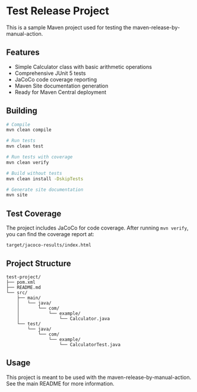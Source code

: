 # Test Release Project

This is a sample Maven project used for testing the maven-release-by-manual-action.

## Features

* Simple Calculator class with basic arithmetic operations
* Comprehensive JUnit 5 tests
* JaCoCo code coverage reporting
* Maven Site documentation generation
* Ready for Maven Central deployment

## Building

```bash
# Compile
mvn clean compile

# Run tests
mvn clean test

# Run tests with coverage
mvn clean verify

# Build without tests
mvn clean install -DskipTests

# Generate site documentation
mvn site
```

## Test Coverage

The project includes JaCoCo for code coverage. After running `mvn verify`, you can find the coverage report at:

```
target/jacoco-results/index.html
```

## Project Structure

```
test-project/
├── pom.xml
├── README.md
└── src/
    ├── main/
    │   └── java/
    │       └── com/
    │           └── example/
    │               └── Calculator.java
    └── test/
        └── java/
            └── com/
                └── example/
                    └── CalculatorTest.java
```

## Usage

This project is meant to be used with the maven-release-by-manual-action. See the main README for more information.

